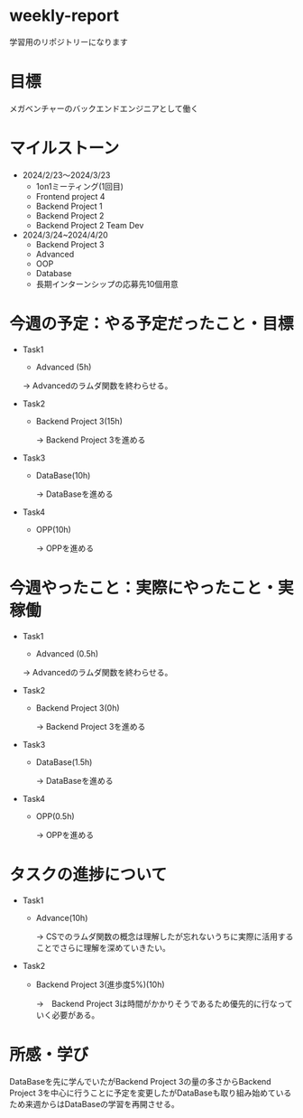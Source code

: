 # weekly-report
学習用のリポジトリーになります
# 目標
メガベンチャーのバックエンドエンジニアとして働く
# マイルストーン
* 2024/2/23〜2024/3/23
  * 1on1ミーティング(1回目)
  * Frontend project 4
  * Backend Project 1
  * Backend Project 2
  * Backend Project 2 Team Dev
* 2024/3/24~2024/4/20
  * Backend Project 3
  * Advanced
  * OOP
  * Database
  * 長期インターンシップの応募先10個用意
# 今週の予定：やる予定だったこと・目標
* Task1
  *  Advanced (5h)

    &rarr;  Advancedのラムダ関数を終わらせる。
* Task2
  * Backend Project 3(15h)
    
    &rarr; Backend Project 3を進める
* Task3
  * DataBase(10h)
    
    &rarr; DataBaseを進める
* Task4
  * OPP(10h)
    
    &rarr; OPPを進める

# 今週やったこと：実際にやったこと・実稼働
* Task1
  *  Advanced (0.5h)

    &rarr;  Advancedのラムダ関数を終わらせる。
* Task2
  * Backend Project 3(0h)
    
    &rarr; Backend Project 3を進める
* Task3
  * DataBase(1.5h)
    
    &rarr; DataBaseを進める
* Task4
  * OPP(0.5h)
    
    &rarr; OPPを進める

# タスクの進捗について
* Task1
  * Advance(10h)
    
    &rarr; CSでのラムダ関数の概念は理解したが忘れないうちに実際に活用することでさらに理解を深めていきたい。
* Task2
  * Backend Project 3(進歩度5%)(10h)
    
    &rarr;　Backend Project 3は時間がかかりそうであるため優先的に行なっていく必要がある。
    
# 所感・学び
DataBaseを先に学んでいたがBackend Project 3の量の多さからBackend Project 3を中心に行うことに予定を変更したがDataBaseも取り組み始めているため来週からはDataBaseの学習を再開させる。

